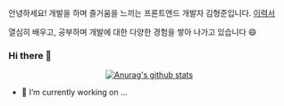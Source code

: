 안녕하세요! 개발을 하며 즐거움을 느끼는 프론트엔드 개발자 김형준입니다. [이력서](https://www.notion.so/11c5ddb5da3247a0904fe5db01b39e6b)

열심히 배우고, 공부하며 개발에 대한 다양한 경험을 쌓아 나가고 있습니다 😄

### Hi there 👋
  <div align=center>
	
 [![Anurag's github stats](https://github-readme-stats.vercel.app/api?username=Ryanromaris)](https://github.com/anuraghazra/github-readme-stats)
  </div>


<!--
**Ryanromaris/Ryanromaris** is a ✨ _special_ ✨ repository because its `README.md` (this file) appears on your GitHub profile.

Here are some ideas to get you started:


- 🌱 I’m currently learning ...
- 👯 I’m looking to collaborate on ...
- 🤔 I’m looking for help with ...
- 💬 Ask me about ...
- 📫 How to reach me: ...
- 😄 Pronouns: ...
- ⚡ Fun fact: ...
-->

- 🔭 I’m currently working on ...
